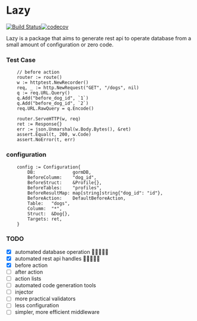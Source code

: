 # Lazy

[![Build Status](https://travis-ci.org/jiaxinwang/lazy.svg?branch=develop)](https://travis-ci.org/jiaxinwang/lazy)[![codecov](https://codecov.io/gh/jiaxinwang/lazy/branch/develop/graph/badge.svg)](https://codecov.io/gh/jiaxinwang/lazy)

Lazy is a package that aims to generate rest api to operate database from a small amount of configuration or zero code.

### Test Case

```golang
    // before action
	router := route()
	w := httptest.NewRecorder()
	req, _ := http.NewRequest("GET", "/dogs", nil)
	q := req.URL.Query()
	q.Add("before_dog_id", `1`)
	q.Add("before_dog_id", `2`)
	req.URL.RawQuery = q.Encode()

	router.ServeHTTP(w, req)
	ret := Response{}
	err := json.Unmarshal(w.Body.Bytes(), &ret)
	assert.Equal(t, 200, w.Code)
    assert.NoError(t, err)
```

### configuration

```golang
    config := Configuration{
		DB:              gormDB,
		BeforeColumm:    "dog_id",
		BeforeStruct:    &Profile{},
		BeforeTables:    "profiles",
		BeforeResultMap: map[string]string{"dog_id": "id"},
		BeforeAction:    DefaultBeforeAction,
		Table:   "dogs",
		Columm:  "*",
		Struct:  &Dog{},
		Targets: ret,
	}
```

### TODO

- [x] automated database operation 🚀🚀🚀🚀🚀
- [x] automated rest api handles 🚀🚀🚀🚀🚀
- [x] before action
- [ ] after action
- [ ] action lists
- [ ] automated code generation tools
- [ ] injector
- [ ] more practical validators
- [ ] less configuration
- [ ] simpler, more efficient middleware
